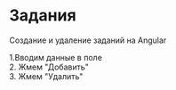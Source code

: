 # Задания
Создание и удаление заданий на Angular


1.Вводим данные в поле <br>
2. Жмем "Добавить" <br>
3. Жмем "Удалить"  <br>
